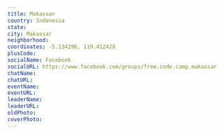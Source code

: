 ```yaml
---
title: Makassar
country: Indonesia
state: 
city: Makassar
neighborhood: 
coordinates: -5.134296, 119.412428
plusCode:
socialName: Facebook
socialURL: https://www.facebook.com/groups/free.code.camp.makassar
chatName:
chatURL:
eventName:
eventURL:
leaderName:
leaderURL:
oldPhoto: 
coverPhoto:
---
```

